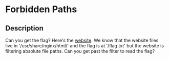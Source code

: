 # Forbidden Paths

## Description
Can you get the flag?
Here's the [website](http://saturn.picoctf.net:52472/).
We know that the website files live in '/usr/share/nginx/html/' and the flag is at '/flag.txt' but the website is filtering absolute file paths. Can you get past the filter to read the flag?
